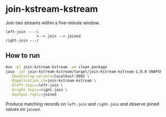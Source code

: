 # join-kstream-kstream

Join two streams within a five-minute window.

```
left-join ----\
              +--> join --> joined
right-join ---/
```

## How to run

```bash
mvn -pl join-kstream-kstream -am clean package
java -jar join-kstream-kstream/target/join-kstream-kstream-1.0.0-SNAPSHOT.jar \
  -Dbootstrap.servers=localhost:9092 \
  -Dapplication.id=join-kstream-kstream \
  -Dleft.topic=left-join \
  -Dright.topic=right-join \
  -Doutput.topic=joined
```

Produce matching records on `left-join` and `right-join` and observe joined values on `joined`.
